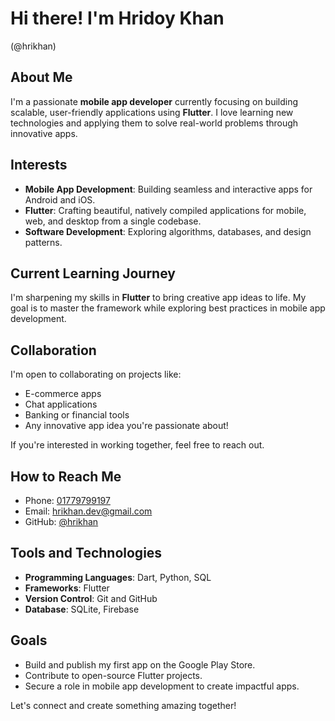 # Hi there! I'm Hridoy Khan
(@hrikhan)

## About Me
I'm a passionate **mobile app developer** currently focusing on building scalable, user-friendly applications using **Flutter**. I love learning new technologies and applying them to solve real-world problems through innovative apps.

##  Interests
- **Mobile App Development**: Building seamless and interactive apps for Android and iOS.
- **Flutter**: Crafting beautiful, natively compiled applications for mobile, web, and desktop from a single codebase.
- **Software Development**: Exploring algorithms, databases, and design patterns.

##  Current Learning Journey
I'm sharpening my skills in **Flutter** to bring creative app ideas to life. My goal is to master the framework while exploring best practices in mobile app development.

##  Collaboration
I'm open to collaborating on projects like:
- E-commerce apps
- Chat applications
- Banking or financial tools
- Any innovative app idea you're passionate about!

If you're interested in working together, feel free to reach out.

##  How to Reach Me
-  Phone: [01779799197](tel:01779799197)
-  Email: [hrikhan.dev@gmail.com](mailto:hrikhan.dev@gmail.com)
-  GitHub: [@hrikhan](https://github.com/hrikhan)

##  Tools and Technologies
- **Programming Languages**: Dart, Python, SQL
- **Frameworks**: Flutter
- **Version Control**: Git and GitHub
- **Database**: SQLite, Firebase

##  Goals
- Build and publish my first app on the Google Play Store.
- Contribute to open-source Flutter projects.
- Secure a role in mobile app development to create impactful apps.

Let's connect and create something amazing together!
